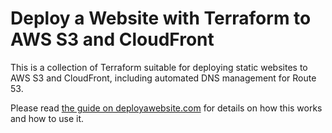 # Deploy a Website with Terraform to AWS S3 and CloudFront

This is a collection of Terraform suitable for deploying static websites to AWS
S3 and CloudFront, including automated DNS management for Route 53.

Please read [the guide on deployawebsite.com][1] for details on how this works
and how to use it.

[1]: https://www.deployawebsite.com/static-sites/s3-terraform/
